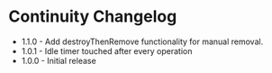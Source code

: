 # Continuity Changelog #

*   1.1.0 - Add destroyThenRemove functionality for manual removal.  
*   1.0.1 - Idle timer touched after every operation
*   1.0.0 - Initial release
